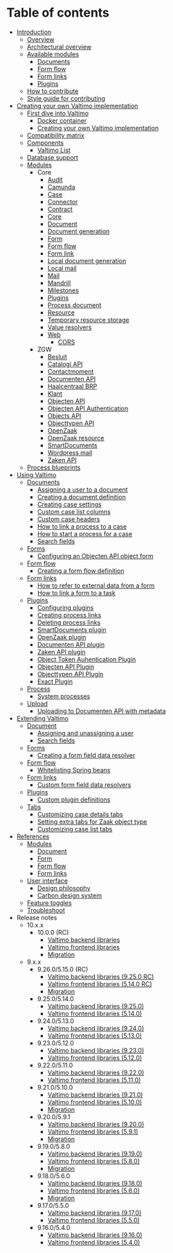 # Table of contents

* [Introduction](README.md)
  * [Overview](introduction/overview.md)
  * [Architectural overview](introduction/architectural-overview.md)
  * [Available modules](introduction/modules/modules.md)
    * [Documents](introduction/modules/document-introduction.md)
    * [Form flow](introduction/modules/form-flow-introduction.md)
    * [Form links](introduction/modules/form-link-introduction.md)
    * [Plugins](introduction/modules/plugin-introduction.md)
  * [How to contribute](CONTRIBUTING.md)
  * [Style guide for contributing](STYLE-GUIDE.md)
* [Creating your own Valtimo implementation](valtimo-implementation/valtimo-implementation.md)
  * [First dive into Valtimo](valtimo-implementation/first-dive/first-dive.md)
    * [Docker container](valtimo-implementation/first-dive/docker-container/docker-container.md)
    * [Creating your own Valtimo implementation](valtimo-implementation/first-dive/create-your-own/create-your-own.md)
  * [Compatibility matrix](valtimo-implementation/compatibility-matrix.md)
  * [Components](valtimo-implementation/components/components.md)
    * [Valtimo List](valtimo-implementation/components/valtimo-list/valtimo-list.md)
  * [Database support](valtimo-implementation/database-support.md)
  * [Modules](valtimo-implementation/modules/modules.md)
    * Core
      * [Audit](valtimo-implementation/modules/core/audit.md)
      * [Camunda](valtimo-implementation/modules/core/camunda-webapps.md)
      * [Case](valtimo-implementation/modules/core/case.md)
      * [Connector](valtimo-implementation/modules/core/connector.md)
      * [Contract](valtimo-implementation/modules/core/contract.md)
      * [Core](valtimo-implementation/modules/core/core.md)
      * [Document](valtimo-implementation/modules/core/document.md)
      * [Document generation](valtimo-implementation/modules/core/document-generation.md)
      * [Form](valtimo-implementation/modules/core/form.md)
      * [Form flow](valtimo-implementation/modules/core/form-flow.md)
      * [Form link](valtimo-implementation/modules/core/form-link.md)
      * [Local document generation](valtimo-implementation/modules/core/local-document-generation.md)
      * [Local mail](valtimo-implementation/modules/core/local-mail.md)
      * [Mail](valtimo-implementation/modules/core/mail.md)
      * [Mandrill](valtimo-implementation/modules/core/mandrill.md)
      * [Milestones](valtimo-implementation/modules/core/milestones.md)
      * [Plugins](valtimo-implementation/modules/core/plugin.md)
      * [Process document](valtimo-implementation/modules/core/process-document.md)
      * [Resource](valtimo-implementation/modules/core/resource.md)
      * [Temporary resource storage](valtimo-implementation/modules/core/temporary-resource-storage.md)
      * [Value resolvers](valtimo-implementation/modules/core/value-resolver.md)
      * [Web](valtimo-implementation/modules/core/web/web.md)
        * [CORS](valtimo-implementation/modules/core/web/valtimo-cors.md)
    * ZGW
      * [Besluit](valtimo-implementation/modules/zgw/besluit.md)
      * [Catalogi API](valtimo-implementation/modules/zgw/catalogi-api.md)
      * [Contactmoment](valtimo-implementation/modules/zgw/contactmoment.md)
      * [Documenten API](valtimo-implementation/modules/zgw/documenten-api.md)
      * [Haalcentraal BRP](valtimo-implementation/modules/zgw/haalcentraal-brp.md)
      * [Klant](valtimo-implementation/modules/zgw/klant.md)
      * [Objecten API](valtimo-implementation/modules/zgw/objecten-api.md)
      * [Objecten API Authentication](valtimo-implementation/modules/zgw/objecten-api-authentication.md)
      * [Objects API](valtimo-implementation/modules/zgw/objects-api.md)
      * [Objecttypen API](valtimo-implementation/modules/zgw/objecttypen-api.md)
      * [OpenZaak](valtimo-implementation/modules/zgw/openzaak.md)
      * [OpenZaak resource](valtimo-implementation/modules/zgw/openzaak-resource.md)
      * [SmartDocuments](valtimo-implementation/modules/zgw/smartdocuments.md)
      * [Wordpress mail](valtimo-implementation/modules/zgw/wordpress-mail.md)
      * [Zaken API](valtimo-implementation/modules/zgw/zaken-api.md)
  * [Process blueprints](valtimo-implementation/process-blueprints.md)
* [Using Valtimo](using-valtimo/using-valtimo.md)
  * [Documents](using-valtimo/document/document.md)
    * [Assigning a user to a document](using-valtimo/document/assigning-a-user.md)
    * [Creating a document definition](using-valtimo/document/create-document-definition.md)
    * [Creating case settings](using-valtimo/case/creating-case-settings.md)
    * [Custom case list columns](using-valtimo/document/custom-case-list-columns.md)
    * [Custom case headers](using-valtimo/document/custom-case-headers.md)
    * [How to link a process to a case](using-valtimo/document/link-process-and-case.md)
    * [How to start a process for a case](using-valtimo/document/start-case.md)
    * [Search fields](using-valtimo/document/configuring-search-fields.md)
  * [Forms](using-valtimo/forms/forms.md)
    * [Configuring an Objecten API object form](using-valtimo/forms/configure-object-form.md)
  * [Form flow](using-valtimo/form-flow/form-flow.md)
    * [Creating a form flow definition](using-valtimo/form-flow/create-form-flow-definition.md)
  * [Form links](using-valtimo/form-link/form-link.md)
    * [How to refer to external data from a form](using-valtimo/form-link/using-form-field-data-resolvers.md)
    * [How to link a form to a task](using-valtimo/form-link/configure-task.md)
  * [Plugins](using-valtimo/plugin/plugins.md)
    * [Configuring plugins](using-valtimo/plugin/configure-plugin.md)
    * [Creating process links](using-valtimo/plugin/create-process-link.md)
    * [Deleting process links](using-valtimo/plugin/delete-process-link.md)
    * [SmartDocuments plugin](using-valtimo/plugin/smartdocuments/configure-smartdocuments-plugin.md)
    * [OpenZaak plugin](using-valtimo/plugin/openzaak/configure-openzaak-plugin.md)
    * [Documenten API plugin](using-valtimo/plugin/documenten-api/configure-documenten-api-plugin.md)
    * [Zaken API plugin](using-valtimo/plugin/zaken-api/configure-zaken-api-plugin.md)
    * [Object Token Auhentication Plugin](using-valtimo/plugin/object-token-authentication/configure-object-token-authentication-plugin.md)
    * [Objecten API Plugin](using-valtimo/plugin/objecten-api/configure-objecten-api-plugin.md)
    * [Objecttypen API Plugin](using-valtimo/plugin/objecttypen-api/configure-objecttypen-api-plugin.md)
    * [Exact Plugin](using-valtimo/plugin/exact/configure-exact-plugin.md)
  * [Process](using-valtimo/process/process.md)
    * [System processes](using-valtimo/process/systemprocesses.md)
  * [Upload](using-valtimo/upload/upload.md)
    * [Uploading to Documenten API with metadata](using-valtimo/upload/upload-to-documenten-api-with-metadata.md)
* [Extending Valtimo](extending-valtimo/extending-valtimo.md)
  * [Document](extending-valtimo/document/document.md)
    * [Assigning and unassigning a user](extending-valtimo/document/assigning-and-unassigning-a-user.md)
    * [Search fields](extending-valtimo/document/configuring-search-fields.md)
  * [Forms](extending-valtimo/forms/forms.md)
    * [Creating a form field data resolver](extending-valtimo/forms/creating-form-field-data-resolver.md)
  * [Form flow](extending-valtimo/form-flow/form-flow.md)
    * [Whitelisting Spring beans](extending-valtimo/form-flow/whitelist-spring-bean.md)
  * [Form links](extending-valtimo/form-link/form-link.md)
    * [Custom form field data resolvers](extending-valtimo/form-link/custom-form-field-data-resolver.md)
  * [Plugins](extending-valtimo/plugin/plugins.md)
    * [Custom plugin definitions](extending-valtimo/plugin/custom-plugin-definition.md)
  * [Tabs](extending-valtimo/tabs/tabs.md)
    * [Customizing case details tabs](extending-valtimo/tabs/customizing-case-tabs.md)
    * [Setting extra tabs for Zaak object type](extending-valtimo/tabs/configure-tab-object-type.md)
    * [Customizing case list tabs](extending-valtimo/tabs/customizing-case-list-tabs.md)
* [References](reference/reference.md)
  * [Modules](reference/modules/modules.md)
    * [Document](reference/modules/document.md)
    * [Form](reference/modules/form.md)
    * [Form flow](reference/modules/form-flow.md)
    * [Form links](reference/modules/form-link.md)
  * [User interface](reference/user-interface/user-interface.md)
    * [Design philosophy](reference/user-interface/design-philosophy.md)
    * [Carbon design system](reference/user-interface/carbon-design-system.md)
  * [Feature toggles](reference/feature-toggles.md)
  * [Troubleshoot](reference/troubleshoot.md)
* Release notes
  * 10.x.x
    * 10.0.0 (RC)
      * [Valtimo backend libraries](release-notes/major10/10.0.0/valtimo-backend-libraries.md)
      * [Valtimo frontend libraries](release-notes/major10/10.0.0/valtimo-frontend-libraries.md)
      * [Migration](release-notes/major10/10.0.0/migration.md)
  * 9.x.x
    * 9.26.0/5.15.0 (RC)
      * [Valtimo backend libraries (9.25.0 RC)](release-notes/major9/09.26.0/valtimo-backend-libraries.md)
      * [Valtimo frontend libraries (5.14.0 RC)](release-notes/major9/09.26.0/valtimo-frontend-libraries.md)
      * [Migration](release-notes/major9/09.26.0/migration.md)
    * 9.25.0/5.14.0
      * [Valtimo backend libraries (9.25.0)](release-notes/major9/09.25.0/valtimo-backend-libraries.md)
      * [Valtimo frontend libraries (5.14.0)](release-notes/major9/09.25.0/valtimo-frontend-libraries.md)
    * 9.24.0/5.13.0
      * [Valtimo backend libraries (9.24.0)](release-notes/major9/09.24.0/valtimo-backend-libraries.md)
      * [Valtimo frontend libraries (5.13.0)](release-notes/major9/09.24.0/valtimo-frontend-libraries.md)
    * 9.23.0/5.12.0
      * [Valtimo backend libraries (9.23.0)](release-notes/major9/09.23.0/valtimo-backend-libraries.md)
      * [Valtimo frontend libraries (5.12.0)](release-notes/major9/09.23.0/valtimo-frontend-libraries.md)
    * 9.22.0/5.11.0
      * [Valtimo backend libraries (9.22.0)](release-notes/major9/09.22.0/valtimo-backend-libraries.md)
      * [Valtimo frontend libraries (5.11.0)](release-notes/major9/09.22.0/valtimo-frontend-libraries.md)
    * 9.21.0/5.10.0
      * [Valtimo backend libraries (9.21.0)](release-notes/major9/09.21.0/valtimo-backend-libraries.md)
      * [Valtimo frontend libraries (5.10.0)](release-notes/major9/09.21.0/valtimo-frontend-libraries.md)
      * [Migration](release-notes/major9/09.21.0/migration.md)
    * 9.20.0/5.9.1
      * [Valtimo backend libraries (9.20.0)](release-notes/major9/09.20.0/valtimo-backend-libraries.md)
      * [Valtimo frontend libraries (5.9.1)](release-notes/major9/09.20.0/valtimo-frontend-libraries.md)
      * [Migration](release-notes/major9/09.20.0/migration.md)
    * 9.19.0/5.8.0
      * [Valtimo backend libraries (9.19.0)](release-notes/major9/09.19.0/valtimo-backend-libraries.md)
      * [Valtimo frontend libraries (5.8.0)](release-notes/major9/09.19.0/valtimo-frontend-libraries.md)
      * [Migration](release-notes/major9/09.19.0/migration.md)
    * 9.18.0/5.6.0
      * [Valtimo backend libraries (9.18.0)](release-notes/major9/09.18.0/valtimo-backend-libraries.md)
      * [Valtimo frontend libraries (5.6.0)](release-notes/major9/09.18.0/valtimo-frontend-libraries.md)
      * [Migration](release-notes/major9/09.18.0/migration.md)
    * 9.17.0/5.5.0
      * [Valtimo backend libraries (9.17.0)](release-notes/major9/09.17.0/valtimo-backend-libraries.md)
      * [Valtimo frontend libraries (5.5.0)](release-notes/major9/09.17.0/valtimo-frontend-libraries.md)
    * 9.16.0/5.4.0
      * [Valtimo backend libraries (9.16.0)](release-notes/major9/09.16.0/valtimo-backend-libraries.md)
      * [Valtimo frontend libraries (5.4.0)](release-notes/major9/09.16.0/valtimo-frontend-libraries.md)
